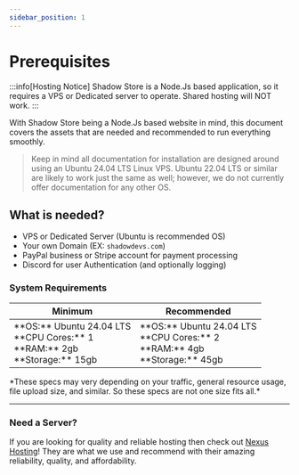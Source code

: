 ```yaml
---
sidebar_position: 1
---
```


# Prerequisites

:::info[Hosting Notice]
Shadow Store is a Node.Js based application, so it requires a VPS or Dedicated server to operate. Shared hosting will NOT work.
:::

With Shadow Store being a Node.Js based website in mind, this document covers the assets that are needed and recommended to run everything smoothly.

> Keep in mind all documentation for installation are designed around using an Ubuntu 24.04 LTS Linux VPS. Ubuntu 22.04 LTS or similar are likely to work just the same as well; however, we do not currently offer documentation for any other OS.

## What is needed?

- VPS or Dedicated Server (Ubuntu is recommended OS)
- Your own Domain (EX: `shadowdevs.com`)
- PayPal business or Stripe account for payment processing
- Discord for user Authentication (and optionally logging)

### System Requirements

<table class="w-full">
  <thead>
    <tr>
      <th>Minimum</th>
      <th>Recommended</th>
    </tr>
  </thead>
  <tbody>
    <tr>
      <td>**OS:** Ubuntu 24.04 LTS<br/>**CPU Cores:** 1<br/>**RAM:** 2gb<br/>**Storage:** 15gb</td>
      <td>**OS:** Ubuntu 24.04 LTS<br/>**CPU Cores:** 2<br/>**RAM:** 4gb<br/>**Storage:** 45gb</td>
    </tr>
  </tbody>
</table>
*These specs may very depending on your traffic, general resource usage, file upload size, and similar. So these specs are not one size fits all.*

---

### Need a Server?

If you are looking for quality and reliable hosting then check out [Nexus Hosting](https://nexushosting.io/)! They are what we use and recommend with their amazing reliability, quality, and affordability.
